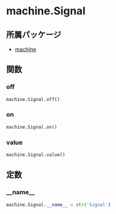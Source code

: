 # machine.Signal

## 所属パッケージ
- [machine](../../module/machine)

## 関数

### off
```python
machine.Signal.off()
```

### on
```python
machine.Signal.on()
```

### value
```python
machine.Signal.value()
```

## 定数

### \_\_name\_\_
```python
machine.Signal.__name__ = str('Signal')
```
